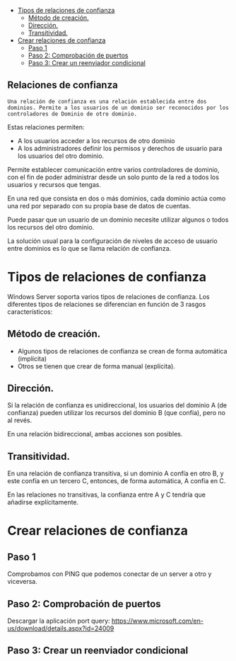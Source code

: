 
- [Tipos de relaciones de confianza](#tipos-de-relaciones-de-confianza)
  - [Método de creación.](#método-de-creación)
  - [Dirección.](#dirección)
  - [Transitividad.](#transitividad)
- [Crear relaciones de confianza](#crear-relaciones-de-confianza)
  - [Paso 1](#paso-1)
  - [Paso 2: Comprobación de puertos](#paso-2-comprobación-de-puertos)
  - [Paso 3: Crear un reenviador condicional](#paso-3-crear-un-reenviador-condicional)

## Relaciones de confianza

```
Una relación de confianza es una relación establecida entre dos dominios. Permite a los usuarios de un dominio ser reconocidos por los controladores de Dominio de otro dominio.
```

Estas relaciones permiten: 
* A los usuarios acceder a los recursos de otro dominio
* A los administradores definir los permisos y derechos de usuario para los usuarios del otro dominio.

Permite establecer comunicación entre varios controladores de dominio, con el fin de poder administrar desde un solo punto de la red a todos los usuarios y recursos que tengas.

En una red que consista en dos o más dominios, cada dominio actúa como una red por separado con su propia base de datos de cuentas.

Puede pasar que un usuario de un dominio necesite utilizar algunos o todos los recursos del otro dominio. 

La solución usual para la configuración de niveles de acceso de usuario entre dominios es lo que se llama relación de confianza.

# Tipos de relaciones de confianza

Windows Server soporta varios tipos de relaciones de confianza. Los diferentes tipos de relaciones se diferencian en función de 3 rasgos característicos:

## Método de creación. 

- Algunos tipos de relaciones de confianza se crean de forma automática (implícita)
- Otros se tienen que crear de forma manual (explícita).

## Dirección. 
Si la relación de confianza es unidireccional, los usuarios del dominio A (de confianza) pueden utilizar los recursos del dominio B (que confía), pero no al revés. 

En una relación bidireccional, ambas acciones son posibles.

## Transitividad. 

En una relación de confianza transitiva, si un dominio A confía en otro B, y este confía en un tercero C, entonces, de forma automática, A confía en C. 

En las relaciones no transitivas, la confianza entre A y C tendría que añadirse explícitamente.

# Crear relaciones de confianza

## Paso 1
Comprobamos con PING que podemos conectar de un server a otro y viceversa.
## Paso 2: Comprobación de puertos
Descargar la aplicación port query: https://www.microsoft.com/en-us/download/details.aspx?id=24009
## Paso 3: Crear un reenviador condicional
